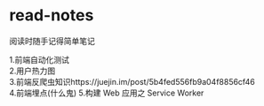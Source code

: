 # read-notes
阅读时随手记得简单笔记


1.前端自动化测试<br/>
2.用户热力图<br/>
3.前端反爬虫知识https://juejin.im/post/5b4fed556fb9a04f8856cf46<br/>
4.前端埋点(什么鬼)
5.构建 Web 应用之 Service Worker 
